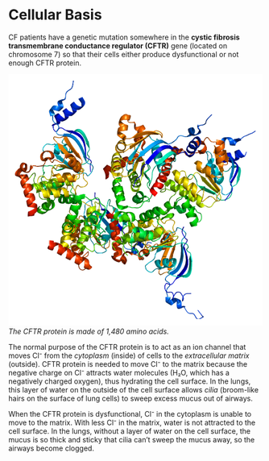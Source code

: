 # Cellular Basis

CF patients have a genetic mutation somewhere in the **cystic fibrosis transmembrane conductance regulator (CFTR)** gene (located on chromosome 7) so that their cells either produce dysfunctional or not enough CFTR protein. 

![Structure of the CFTR protien](img/protien.png)
_The CFTR protein is made of 1,480 amino acids._

The normal purpose of the CFTR protein is to act as an ion channel that moves Cl⁻ from the _cytoplasm_ (inside) of cells to the _extracellular matrix_ (outside). CFTR protein is needed to move Cl⁻ to the matrix because the negative charge on Cl⁻ attracts water molecules (H₂O, which has a negatively charged oxygen), thus hydrating the cell surface. In the lungs, this layer of water on the outside of the cell surface allows _cilia_ (broom-like hairs on the surface of lung cells) to sweep excess mucus out of airways. 

When the CFTR protein is dysfunctional, Cl⁻ in the cytoplasm is unable to move to the matrix. With less Cl⁻ in the matrix, water is not attracted to the cell surface. In the lungs, without a layer of water on the cell surface, the mucus is so thick and sticky that cilia can’t sweep the mucus away, so the airways become clogged. 
